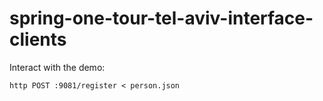 # spring-one-tour-tel-aviv-interface-clients

Interact with the demo:

`http POST :9081/register < person.json`